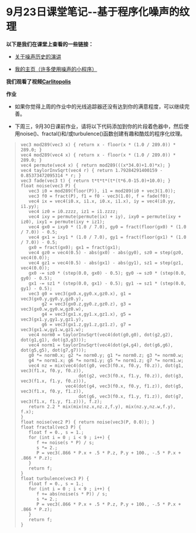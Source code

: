 # 9月23日课堂笔记--基于程序化噪声的纹理

**以下是我们在课堂上查看的一些链接：**

+   [关于噪声历史的演讲](http://www.noisemachine.com/talk1/)

+   [我的主页（许多使用噪声的小程序）](http://mrl.nyu.edu/~perlin)

**我们观看了视频[Carlitopolis](https://www.youtube.com/watch?v=hQpMpsuRYTA)**

**作业**

+   如果你觉得上周的作业中的光线追踪器还没有达到你的满意程度，可以继续完善。

+   下周三，9月30日课前作业，请将以下代码添加到你的片段着色器中，然后使用noise()、fractal()和/或turbulence()函数创建有趣和酷炫的程序化纹理。

> ```
> vec3 mod289(vec3 x) { return x - floor(x * (1.0 / 289.0)) * 289.0; }
> vec4 mod289(vec4 x) { return x - floor(x * (1.0 / 289.0)) * 289.0; }
> vec4 permute(vec4 x) { return mod289(((x*34.0)+1.0)*x); }
> vec4 taylorInvSqrt(vec4 r) { return 1.79284291400159 - 0.85373472095314 * r; }
> vec3 fade(vec3 t) { return t*t*t*(t*(t*6.0-15.0)+10.0); }
> float noise(vec3 P) {
>    vec3 i0 = mod289(floor(P)), i1 = mod289(i0 + vec3(1.0));
>    vec3 f0 = fract(P), f1 = f0 - vec3(1.0), f = fade(f0);
>    vec4 ix = vec4(i0.x, i1.x, i0.x, i1.x), iy = vec4(i0.yy, i1.yy);
>    vec4 iz0 = i0.zzzz, iz1 = i1.zzzz;
>    vec4 ixy = permute(permute(ix) + iy), ixy0 = permute(ixy + iz0), ixy1 = permute(ixy + iz1);
>    vec4 gx0 = ixy0 * (1.0 / 7.0), gy0 = fract(floor(gx0) * (1.0 / 7.0)) - 0.5;
>    vec4 gx1 = ixy1 * (1.0 / 7.0), gy1 = fract(floor(gx1) * (1.0 / 7.0)) - 0.5;
>    gx0 = fract(gx0); gx1 = fract(gx1);
>    vec4 gz0 = vec4(0.5) - abs(gx0) - abs(gy0), sz0 = step(gz0, vec4(0.0));
>    vec4 gz1 = vec4(0.5) - abs(gx1) - abs(gy1), sz1 = step(gz1, vec4(0.0));
>    gx0 -= sz0 * (step(0.0, gx0) - 0.5); gy0 -= sz0 * (step(0.0, gy0) - 0.5);
>    gx1 -= sz1 * (step(0.0, gx1) - 0.5); gy1 -= sz1 * (step(0.0, gy1) - 0.5);
>    vec3 g0 = vec3(gx0.x,gy0.x,gz0.x), g1 = vec3(gx0.y,gy0.y,gz0.y),
>         g2 = vec3(gx0.z,gy0.z,gz0.z), g3 = vec3(gx0.w,gy0.w,gz0.w),
>         g4 = vec3(gx1.x,gy1.x,gz1.x), g5 = vec3(gx1.y,gy1.y,gz1.y),
>         g6 = vec3(gx1.z,gy1.z,gz1.z), g7 = vec3(gx1.w,gy1.w,gz1.w);
>    vec4 norm0 = taylorInvSqrt(vec4(dot(g0,g0), dot(g2,g2), dot(g1,g1), dot(g3,g3)));
>    vec4 norm1 = taylorInvSqrt(vec4(dot(g4,g4), dot(g6,g6), dot(g5,g5), dot(g7,g7)));
>    g0 *= norm0.x; g2 *= norm0.y; g1 *= norm0.z; g3 *= norm0.w;
>    g4 *= norm1.x; g6 *= norm1.y; g5 *= norm1.z; g7 *= norm1.w;
>    vec4 nz = mix(vec4(dot(g0, vec3(f0.x, f0.y, f0.z)), dot(g1, vec3(f1.x, f0.y, f0.z)),
>                       dot(g2, vec3(f0.x, f1.y, f0.z)), dot(g3, vec3(f1.x, f1.y, f0.z))),
>                  vec4(dot(g4, vec3(f0.x, f0.y, f1.z)), dot(g5, vec3(f1.x, f0.y, f1.z)),
>                       dot(g6, vec3(f0.x, f1.y, f1.z)), dot(g7, vec3(f1.x, f1.y, f1.z))), f.z);
>    return 2.2 * mix(mix(nz.x,nz.z,f.y), mix(nz.y,nz.w,f.y), f.x);
> }
> float noise(vec2 P) { return noise(vec3(P, 0.0)); }
> float fractal(vec3 P) {
>    float f = 0., s = 1.;
>    for (int i = 0 ; i < 9 ; i++) {
>       f += noise(s * P) / s;
>       s *= 2.;
>       P = vec3(.866 * P.x + .5 * P.z, P.y + 100., -.5 * P.x + .866 * P.z);
>    }
>    return f;
> }
> float turbulence(vec3 P) {
>    float f = 0., s = 1.;
>    for (int i = 0 ; i < 9 ; i++) {
>       f += abs(noise(s * P)) / s;
>       s *= 2.;
>       P = vec3(.866 * P.x + .5 * P.z, P.y + 100., -.5 * P.x + .866 * P.z);
>    }
>    return f;
> }
> 
> ```
